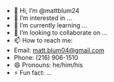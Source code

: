 - 👋 Hi, I’m @mattblum24
- 👀 I’m interested in ...
- 🌱 I’m currently learning ...
- 💞️ I’m looking to collaborate on ...
- 📫 How to reach me:
-   Email: matt.blum04@gmail.com
-   Phone: (216) 906-1510
- 😄 Pronouns: he/him/his
- ⚡ Fun fact: ...

<!---
mattblum24/mattblum24 is a ✨ special ✨ repository because its `README.md` (this file) appears on your GitHub profile.
You can click the Preview link to take a look at your changes.
--->
